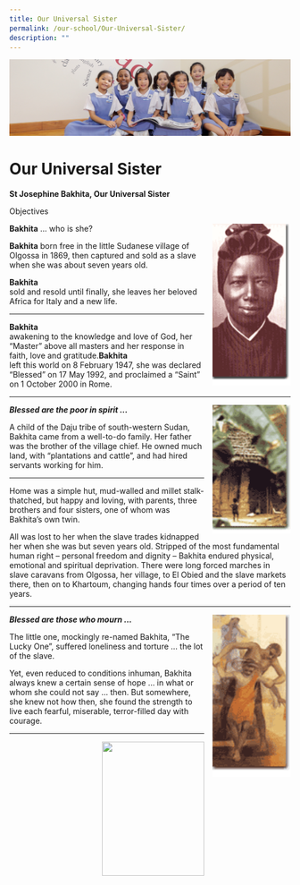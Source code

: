 ```yaml
---
title: Our Universal Sister
permalink: /our-school/Our-Universal-Sister/
description: ""
---
```

![](/images/UsefulVideos.jpg)

Our Universal Sister
====================

<b>St Josephine Bakhita, Our Universal Sister</b>

Objectives

<img src="/images/pic_bakhita.gif" style="width:140px;height:290px;margin-left:15px;" align = "right"> <b>Bakhita</b> … who is she?

<b>Bakhita</b> 
born free in the little Sudanese village of Olgossa in 1869, then captured and sold as a slave when she was about seven years old.

<b>Bakhita</b>  
sold and resold until finally, she leaves her beloved Africa for Italy and a new life.

------

<b>Bakhita</b>  
awakening to the knowledge and love of God, her “Master” above all masters and her response in faith, love and gratitude.<b>Bakhita</b>  
left this world on 8 February 1947, she was declared “Blessed” on 17 May 1992, and proclaimed a “Saint” on 1 October 2000 in Rome.

------

<img src="/images/pic_bakhita1.gif" style="width:140px;height:230px;margin-left:15px;" align = "right"> <i><b>Blessed are the poor in spirit …</b></i>

A child of the Daju tribe of south-western Sudan, Bakhita came from a well-to-do family. Her father was the brother of the village chief. He owned much land, with “plantations and cattle”, and had hired servants working for him.

------

Home was a simple hut, mud-walled and millet stalk-thatched, but happy and loving, with parents, three brothers and four sisters, one of whom was Bakhita’s own twin.

All was lost to her when the slave trades kidnapped her when she was but seven years old. Stripped of the most fundamental human right – personal freedom and dignity – Bakhita endured physical, emotional and spiritual deprivation. There were long forced marches in slave caravans from Olgossa, her village, to El Obied and the slave markets there, then on to Khartoum, changing hands four times over a period of ten years.

------

<img src="/images/pic_bakhita3.gif" style="width:140px;height:290px;margin-left:15px;" align = "right"> <i><b>Blessed are those who mourn …</b></i> 

The little one, mockingly re-named Bakhita, “The Lucky One”, suffered loneliness and torture … the lot of the slave.

Yet, even reduced to conditions inhuman, Bakhita always knew a certain sense of hope … in what or whom she could not say … then. But somewhere, she knew not how then, she found the strength to live each fearful, miserable, terror-filled day with courage.

------

<img src="/images/xxx.png" style="width:183px;height:240px;margin-left:15px;" align = "right">